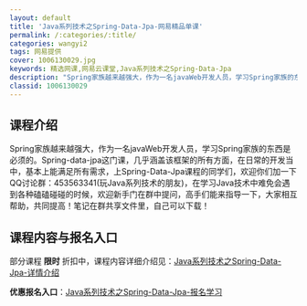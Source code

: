 ```yaml
---
layout: default
title: 'Java系列技术之Spring-Data-Jpa-网易精品单课'
permalink: /:categories/:title/
categories: wangyi2
tags: 网易提供
cover: 1006130029.jpg
keywords: 精选网课,网易云课堂,Java系列技术之Spring-Data-Jpa
description: "Spring家族越来越强大，作为一名javaWeb开发人员，学习Spring家族的东西是必须的。Spring-data-jpa这门课，几乎涵盖该框架的所有方面，在日常的开发当中，基本上能满足"
classid: 1006130029
---
```


## 课程介绍

Spring家族越来越强大，作为一名javaWeb开发人员，学习Spring家族的东西是必须的。Spring-data-jpa这门课，几乎涵盖该框架的所有方面，在日常的开发当中，基本上能满足所有需求，上Spring-Data-Jpa课程的同学们，欢迎你们加一下QQ讨论群：453563341(玩Java系列技术的朋友)，在学习Java技术中难免会遇到各种磕磕碰碰的时候，欢迎新手门在群中提问，高手们能来指导一下，大家相互帮助，共同提高！笔记在群共享文件里，自己可以下载！

## 课程内容与报名入口

部分课程 **限时** 折扣中，课程内容详细介绍见：[Java系列技术之Spring-Data-Jpa-详情介绍](https://study.163.com/course/introduction/1006130029.htm?share=1&shareId=1025206652&utm_campaign=share&utm_medium=iphoneShare&utm_source=&utm_u=1025206652)

**优惠报名入口**：[Java系列技术之Spring-Data-Jpa-报名学习](https://study.163.com/course/introduction/1006130029.htm?share=1&shareId=1025206652&utm_campaign=share&utm_medium=iphoneShare&utm_source=&utm_u=1025206652)

